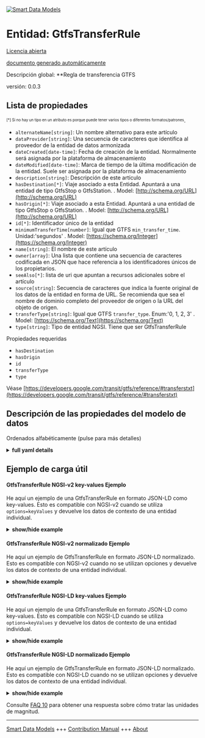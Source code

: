 <!-- 10-Header -->  
[![Smart Data Models](https://smartdatamodels.org/wp-content/uploads/2022/01/SmartDataModels_logo.png "Logo")](https://smartdatamodels.org)  
Entidad: GtfsTransferRule  
=========================<!-- /10-Header -->  
<!-- 15-License -->  
[Licencia abierta](https://github.com/smart-data-models//dataModel.UrbanMobility/blob/master/GtfsTransferRule/LICENSE.md)  
[documento generado automáticamente](https://docs.google.com/presentation/d/e/2PACX-1vTs-Ng5dIAwkg91oTTUdt8ua7woBXhPnwavZ0FxgR8BsAI_Ek3C5q97Nd94HS8KhP-r_quD4H0fgyt3/pub?start=false&loop=false&delayms=3000#slide=id.gb715ace035_0_60)  
<!-- /15-License -->  
<!-- 20-Description -->  
Descripción global: **Regla de transferencia GTFS  
versión: 0.0.3  
<!-- /20-Description -->  
<!-- 30-PropertiesList -->  

## Lista de propiedades  

<sup><sub>[*] Si no hay un tipo en un atributo es porque puede tener varios tipos o diferentes formatos/patrones</sub></sup>.  
- `alternateName[string]`: Un nombre alternativo para este artículo  - `dataProvider[string]`: Una secuencia de caracteres que identifica al proveedor de la entidad de datos armonizada  - `dateCreated[date-time]`: Fecha de creación de la entidad. Normalmente será asignada por la plataforma de almacenamiento  - `dateModified[date-time]`: Marca de tiempo de la última modificación de la entidad. Suele ser asignada por la plataforma de almacenamiento  - `description[string]`: Descripción de este artículo  - `hasDestination[*]`: Viaje asociado a esta Entidad. Apuntará a una entidad de tipo GtfsStop o GtfsStation.  . Model: [http://schema.org/URL](http://schema.org/URL)- `hasOrigin[*]`: Viaje asociado a esta Entidad. Apuntará a una entidad de tipo GtfsStop o GtfsStation.  . Model: [http://schema.org/URL](http://schema.org/URL)- `id[*]`: Identificador único de la entidad  - `minimumTransferTime[number]`: Igual que GTFS `min_transfer_time`. Unidad:'segundos'  . Model: [https://schema.org/Integer](https://schema.org/Integer)- `name[string]`: El nombre de este artículo  - `owner[array]`: Una lista que contiene una secuencia de caracteres codificada en JSON que hace referencia a los identificadores únicos de los propietarios.  - `seeAlso[*]`: lista de uri que apuntan a recursos adicionales sobre el artículo  - `source[string]`: Secuencia de caracteres que indica la fuente original de los datos de la entidad en forma de URL. Se recomienda que sea el nombre de dominio completo del proveedor de origen o la URL del objeto de origen.  - `transferType[string]`: Igual que GTFS `transfer_type`. Enum:'0, 1, 2, 3'  . Model: [https://schema.org/Text](https://schema.org/Text)- `type[string]`: Tipo de entidad NGSI. Tiene que ser GtfsTransferRule  <!-- /30-PropertiesList -->  
<!-- 35-RequiredProperties -->  
Propiedades requeridas  
- `hasDestination`  - `hasOrigin`  - `id`  - `transferType`  - `type`  <!-- /35-RequiredProperties -->  
<!-- 40-RequiredProperties -->  
Véase [https://developers.google.com/transit/gtfs/reference/#transferstxt](https://developers.google.com/transit/gtfs/reference/#transferstxt)  
<!-- /40-RequiredProperties -->  
<!-- 50-DataModelHeader -->  
## Descripción de las propiedades del modelo de datos  
Ordenados alfabéticamente (pulse para más detalles)  
<!-- /50-DataModelHeader -->  
<!-- 60-ModelYaml -->  
<details><summary><strong>full yaml details</strong></summary>    
```yaml  
GtfsTransferRule:    
  description: GTFS Transfer Rule    
  properties:    
    alternateName:    
      description: An alternative name for this item    
      type: string    
      x-ngsi:    
        type: Property    
    dataProvider:    
      description: A sequence of characters identifying the provider of the harmonised data entity    
      type: string    
      x-ngsi:    
        type: Property    
    dateCreated:    
      description: Entity creation timestamp. This will usually be allocated by the storage platform    
      format: date-time    
      type: string    
      x-ngsi:    
        type: Property    
    dateModified:    
      description: Timestamp of the last modification of the entity. This will usually be allocated by the storage platform    
      format: date-time    
      type: string    
      x-ngsi:    
        type: Property    
    description:    
      description: A description of this item    
      type: string    
      x-ngsi:    
        type: Property    
    hasDestination:    
      anyOf:    
        - description: Identifier format of any NGSI entity    
          maxLength: 256    
          minLength: 1    
          pattern: ^[\w\-\.\{\}\$\+\*\[\]`|~^@!,:\\]+$    
          type: string    
          x-ngsi:    
            type: Property    
        - description: Identifier format of any NGSI entity    
          format: uri    
          type: string    
          x-ngsi:    
            type: Property    
      description: Trip associated to this Entity. It shall point to an Entity of type GtfsStop or GtfsStation    
      x-ngsi:    
        model: http://schema.org/URL    
        type: Relationship    
    hasOrigin:    
      anyOf:    
        - description: Identifier format of any NGSI entity    
          maxLength: 256    
          minLength: 1    
          pattern: ^[\w\-\.\{\}\$\+\*\[\]`|~^@!,:\\]+$    
          type: string    
          x-ngsi:    
            type: Property    
        - description: Identifier format of any NGSI entity    
          format: uri    
          type: string    
          x-ngsi:    
            type: Property    
      description: Trip associated to this Entity. It shall point to an Entity of type GtfsStop or GtfsStation    
      x-ngsi:    
        model: http://schema.org/URL    
        type: Relationship    
    id:    
      anyOf:    
        - description: Identifier format of any NGSI entity    
          maxLength: 256    
          minLength: 1    
          pattern: ^[\w\-\.\{\}\$\+\*\[\]`|~^@!,:\\]+$    
          type: string    
          x-ngsi:    
            type: Property    
        - description: Identifier format of any NGSI entity    
          format: uri    
          type: string    
          x-ngsi:    
            type: Property    
      description: Unique identifier of the entity    
      x-ngsi:    
        type: Property    
    minimumTransferTime:    
      description: 'Same as GTFS `min_transfer_time`. Unit:''seconds'''    
      minimum: 1    
      type: number    
      x-ngsi:    
        model: https://schema.org/Integer    
        type: Property    
    name:    
      description: The name of this item    
      type: string    
      x-ngsi:    
        type: Property    
    owner:    
      description: A List containing a JSON encoded sequence of characters referencing the unique Ids of the owner(s)    
      items:    
        anyOf:    
          - description: Identifier format of any NGSI entity    
            maxLength: 256    
            minLength: 1    
            pattern: ^[\w\-\.\{\}\$\+\*\[\]`|~^@!,:\\]+$    
            type: string    
            x-ngsi:    
              type: Property    
          - description: Identifier format of any NGSI entity    
            format: uri    
            type: string    
            x-ngsi:    
              type: Property    
        description: Unique identifier of the entity    
        x-ngsi:    
          type: Property    
      type: array    
      x-ngsi:    
        type: Property    
    seeAlso:    
      description: list of uri pointing to additional resources about the item    
      oneOf:    
        - items:    
            format: uri    
            type: string    
          minItems: 1    
          type: array    
        - format: uri    
          type: string    
      x-ngsi:    
        type: Property    
    source:    
      description: 'A sequence of characters giving the original source of the entity data as a URL. Recommended to be the fully qualified domain name of the source provider, or the URL to the source object'    
      type: string    
      x-ngsi:    
        type: Property    
    transferType:    
      description: 'Same as GTFS `transfer_type`. Enum:''0, 1, 2, 3'''    
      enum:    
        - 0    
        - 1    
        - 2    
        - 3    
      type: string    
      x-ngsi:    
        model: https://schema.org/Text    
        type: Property    
    type:    
      description: NGSI Entity type. It has to be GtfsTransferRule    
      enum:    
        - GtfsTransferRule    
      type: string    
      x-ngsi:    
        type: Property    
  required:    
    - id    
    - type    
    - hasOrigin    
    - hasDestination    
    - transferType    
  type: object    
  x-derived-from: ""    
  x-disclaimer: 'Redistribution and use in source and binary forms, with or without modification, are permitted  provided that the license conditions are met. Copyleft (c) 2022 Contributors to Smart Data Models Program'    
  x-license-url: https://github.com/smart-data-models/dataModel.UrbanMobility/blob/master/GtfsTransferRule/LICENSE.md    
  x-model-schema: https://smart-data-models.github.io/dataModel.UrbanMobility/GtfsTransferRule/schema.json    
  x-model-tags: ""    
  x-version: 0.0.3    
```  
</details>    
<!-- /60-ModelYaml -->  
<!-- 70-MiddleNotes -->  
<!-- /70-MiddleNotes -->  
<!-- 80-Examples -->  
## Ejemplo de carga útil  
#### GtfsTransferRule NGSI-v2 key-values Ejemplo  
He aquí un ejemplo de una GtfsTransferRule en formato JSON-LD como key-values. Esto es compatible con NGSI-v2 cuando se utiliza `options=keyValues` y devuelve los datos de contexto de una entidad individual.  
<details><summary><strong>show/hide example</strong></summary>    
```json  
{  
  "id": "urn:ngsi-ld:GtfsTransferRule:Malaga:Linea1_Linea5",  
  "type": "GtfsTransferRule",  
  "name": "L1_L5",  
  "hasOrigin": "urn:ngsi-ld:GtfsStop:Malaga_101",  
  "hasDestination": "urn:ngsi-ld:GtfsStop:Malaga_508",  
  "transferType": "0",  
  "minimumTransferTime": 10  
}  
```  
</details>  
#### GtfsTransferRule NGSI-v2 normalizado Ejemplo  
He aquí un ejemplo de GtfsTransferRule en formato JSON-LD normalizado. Esto es compatible con NGSI-v2 cuando no se utilizan opciones y devuelve los datos de contexto de una entidad individual.  
<details><summary><strong>show/hide example</strong></summary>    
```json  
{  
  "id": "urn:ngsi-ld:GtfsTransferRule:Malaga:Linea1_Linea5",  
  "type": "GtfsTransferRule",  
  "transferType": {  
    "type": "Text",  
    "value": "0"  
  },  
  "minimumTransferTime": {  
    "type": "Number",  
    "value": 10  
  },  
  "hasDestination": {  
    "type": "URI",  
    "value": "urn:ngsi-ld:GtfsStop:Malaga_508"  
  },  
  "hasOrigin": {  
    "type": "URI",  
    "value": "urn:ngsi-ld:GtfsStop:Malaga_101"  
  },  
  "name": {  
    "value": "L1_L5"  
  }  
}  
```  
</details>  
#### GtfsTransferRule NGSI-LD key-values Ejemplo  
He aquí un ejemplo de una GtfsTransferRule en formato JSON-LD como key-values. Esto es compatible con NGSI-LD cuando se utiliza `options=keyValues` y devuelve los datos de contexto de una entidad individual.  
<details><summary><strong>show/hide example</strong></summary>    
```json  
{  
    "id": "urn:ngsi-ld:GtfsTransferRule:Malaga:Linea1_Linea5",  
    "type": "GtfsTransferRule",  
    "hasDestination": "urn:ngsi-ld:GtfsStop:Malaga_508",  
    "hasOrigin": "urn:ngsi-ld:GtfsStop:Malaga_101",  
    "minimumTransferTime": 10,  
    "name": "L1_L5",  
    "transferType": "0",  
    "@context": [  
        "https://uri.etsi.org/ngsi-ld/v1/ngsi-ld-core-context.jsonld",  
        "https://raw.githubusercontent.com/smart-data-models/dataModel.UrbanMobility/master/context.jsonld"  
    ]  
}  
```  
</details>  
#### GtfsTransferRule NGSI-LD normalizado Ejemplo  
He aquí un ejemplo de GtfsTransferRule en formato JSON-LD normalizado. Esto es compatible con NGSI-LD cuando no se utilizan opciones y devuelve los datos de contexto de una entidad individual.  
<details><summary><strong>show/hide example</strong></summary>    
```json  
{  
    "id": "urn:ngsi-ld:GtfsTransferRule:Malaga:Linea1_Linea5",  
    "type": "GtfsTransferRule",  
    "hasDestination": {  
        "type": "Relationship",  
        "object": "urn:ngsi-ld:GtfsStop:Malaga_508"  
    },  
    "hasOrigin": {  
        "type": "Relationship",  
        "object": "urn:ngsi-ld:GtfsStop:Malaga_101"  
    },  
    "minimumTransferTime": {  
        "type": "Property",  
        "value": 10  
    },  
    "name": {  
        "type": "Property",  
        "value": "L1_L5"  
    },  
    "transferType": {  
        "type": "Property",  
        "value": "0"  
    },  
    "@context": [  
        "https://uri.etsi.org/ngsi-ld/v1/ngsi-ld-core-context.jsonld",  
        "https://raw.githubusercontent.com/smart-data-models/dataModel.UrbanMobility/master/context.jsonld"  
    ]  
}  
```  
</details><!-- /80-Examples -->  
<!-- 90-FooterNotes -->  
<!-- /90-FooterNotes -->  
<!-- 95-Units -->  
Consulte [FAQ 10](https://smartdatamodels.org/index.php/faqs/) para obtener una respuesta sobre cómo tratar las unidades de magnitud.  
<!-- /95-Units -->  
<!-- 97-LastFooter -->  
---  
[Smart Data Models](https://smartdatamodels.org) +++ [Contribution Manual](https://bit.ly/contribution_manual) +++ [About](https://bit.ly/Introduction_SDM)<!-- /97-LastFooter -->  
